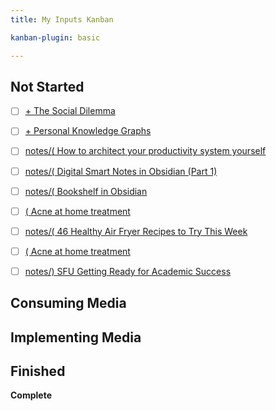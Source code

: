 ```yaml
---
title: My Inputs Kanban

kanban-plugin: basic

---
```


## Not Started

- [ ] [+ The Social Dilemma](out/-the-social-dilemma.md)
- [ ] [+ Personal Knowledge Graphs](out/-personal-knowledge-graphs.md)
- [ ] [notes/( How to architect your productivity system yourself](None)
- [ ] [notes/( Digital Smart Notes in Obsidian (Part 1)](None)
- [ ] [notes/( Bookshelf in Obsidian](None)
- [ ] [( Acne at home treatment](None)
- [ ] [notes/( 46 Healthy Air Fryer Recipes to Try This Week](None)
- [ ] [( Acne at home treatment](None)
- [ ] [notes/) SFU Getting Ready for Academic Success](None)


## Consuming Media



## Implementing Media



## Finished

**Complete**


